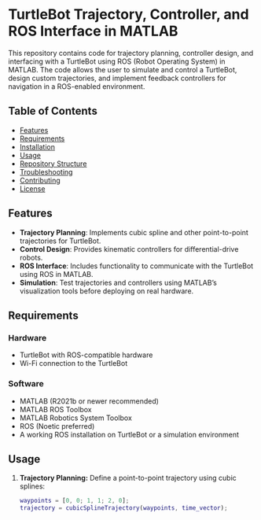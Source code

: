 # TurtleBot Trajectory, Controller, and ROS Interface in MATLAB

This repository contains code for trajectory planning, controller design, and interfacing with a TurtleBot using ROS (Robot Operating System) in MATLAB. The code allows the user to simulate and control a TurtleBot, design custom trajectories, and implement feedback controllers for navigation in a ROS-enabled environment.

## Table of Contents

- [Features](#features)
- [Requirements](#requirements)
- [Installation](#installation)
- [Usage](#usage)
- [Repository Structure](#repository-structure)
- [Troubleshooting](#troubleshooting)
- [Contributing](#contributing)
- [License](#license)

## Features

- **Trajectory Planning**: Implements cubic spline and other point-to-point trajectories for TurtleBot.
- **Control Design**: Provides kinematic controllers for differential-drive robots.
- **ROS Interface**: Includes functionality to communicate with the TurtleBot using ROS in MATLAB.
- **Simulation**: Test trajectories and controllers using MATLAB’s visualization tools before deploying on real hardware.

## Requirements

### Hardware
- TurtleBot with ROS-compatible hardware
- Wi-Fi connection to the TurtleBot

### Software
- MATLAB (R2021b or newer recommended)
- MATLAB ROS Toolbox
- MATLAB Robotics System Toolbox
- ROS (Noetic preferred)
- A working ROS installation on TurtleBot or a simulation environment


## Usage

1. **Trajectory Planning:**
   Define a point-to-point trajectory using cubic splines:
   ```matlab
   waypoints = [0, 0; 1, 1; 2, 0];
   trajectory = cubicSplineTrajectory(waypoints, time_vector);

